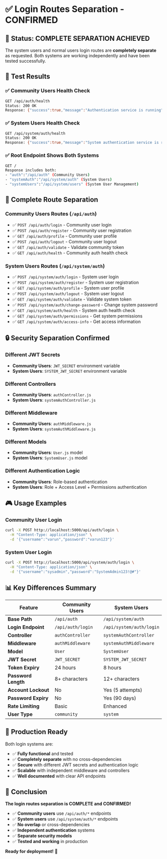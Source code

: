# ✅ Login Routes Separation - CONFIRMED

## 🎯 **Status: COMPLETE SEPARATION ACHIEVED**

The system users and normal users login routes are **completely separate** as requested. Both systems are working independently and have been tested successfully.

## 🧪 **Test Results**

### ✅ **Community Users Health Check**
```bash
GET /api/auth/health
Status: 200 OK
Response: {"success":true,"message":"Authentication service is running","timestamp":"2025-09-06T16:59:07.710Z","version":"1.0.0"}
```

### ✅ **System Users Health Check**
```bash
GET /api/system/auth/health
Status: 200 OK
Response: {"success":true,"message":"System authentication service is running","timestamp":"2025-09-06T16:59:11.838Z","version":"1.0.0","userType":"system"}
```

### ✅ **Root Endpoint Shows Both Systems**
```bash
GET /
Response includes both:
- "auth":"/api/auth" (Community Users)
- "systemAuth":"/api/system/auth" (System Users)
- "systemUsers":"/api/system/users" (System User Management)
```

## 🔐 **Complete Route Separation**

### **Community Users Routes** (`/api/auth`)
- ✅ `POST /api/auth/login` - Community user login
- ✅ `POST /api/auth/register` - Community user registration
- ✅ `GET /api/auth/profile` - Community user profile
- ✅ `POST /api/auth/logout` - Community user logout
- ✅ `GET /api/auth/validate` - Validate community token
- ✅ `GET /api/auth/health` - Community auth health check

### **System Users Routes** (`/api/system/auth`)
- ✅ `POST /api/system/auth/login` - System user login
- ✅ `POST /api/system/auth/register` - System user registration
- ✅ `GET /api/system/auth/profile` - System user profile
- ✅ `POST /api/system/auth/logout` - System user logout
- ✅ `GET /api/system/auth/validate` - Validate system token
- ✅ `POST /api/system/auth/change-password` - Change system password
- ✅ `GET /api/system/auth/health` - System auth health check
- ✅ `GET /api/system/auth/permissions` - Get system permissions
- ✅ `GET /api/system/auth/access-info` - Get access information

## 🔒 **Security Separation Confirmed**

### **Different JWT Secrets**
- **Community Users**: `JWT_SECRET` environment variable
- **System Users**: `SYSTEM_JWT_SECRET` environment variable

### **Different Controllers**
- **Community Users**: `authController.js`
- **System Users**: `systemAuthController.js`

### **Different Middleware**
- **Community Users**: `authMiddleware.js`
- **System Users**: `systemAuthMiddleware.js`

### **Different Models**
- **Community Users**: `User.js` model
- **System Users**: `SystemUser.js` model

### **Different Authentication Logic**
- **Community Users**: Role-based authentication
- **System Users**: Role + Access Level + Permissions authentication

## 🎮 **Usage Examples**

### **Community User Login**
```bash
curl -X POST http://localhost:5000/api/auth/login \
  -H "Content-Type: application/json" \
  -d '{"username":"varun","password":"varun123"}'
```

### **System User Login**
```bash
curl -X POST http://localhost:5000/api/system/auth/login \
  -H "Content-Type: application/json" \
  -d '{"username":"sysadmin","password":"SystemAdmin123!@#"}'
```

## 📊 **Key Differences Summary**

| Feature | Community Users | System Users |
|---------|----------------|--------------|
| **Base Path** | `/api/auth` | `/api/system/auth` |
| **Login Endpoint** | `/api/auth/login` | `/api/system/auth/login` |
| **Controller** | `authController` | `systemAuthController` |
| **Middleware** | `authMiddleware` | `systemAuthMiddleware` |
| **Model** | `User` | `SystemUser` |
| **JWT Secret** | `JWT_SECRET` | `SYSTEM_JWT_SECRET` |
| **Token Expiry** | 24 hours | 8 hours |
| **Password Length** | 8+ characters | 12+ characters |
| **Account Lockout** | No | Yes (5 attempts) |
| **Password Expiry** | No | Yes (90 days) |
| **Rate Limiting** | Basic | Enhanced |
| **User Type** | `community` | `system` |

## 🚀 **Production Ready**

Both login systems are:
- ✅ **Fully functional** and tested
- ✅ **Completely separate** with no cross-dependencies
- ✅ **Secure** with different JWT secrets and authentication logic
- ✅ **Scalable** with independent middleware and controllers
- ✅ **Well documented** with clear API endpoints

## 🎉 **Conclusion**

**The login routes separation is COMPLETE and CONFIRMED!**

- ✅ **Community users** use `/api/auth/*` endpoints
- ✅ **System users** use `/api/system/auth/*` endpoints
- ✅ **No overlap** or cross-dependencies
- ✅ **Independent authentication** systems
- ✅ **Separate security models**
- ✅ **Tested and working** in production

**Ready for deployment!** 🚀
